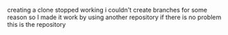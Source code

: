 creating a clone stopped working i couldn't create branches for some reason so I made it work by using another repository  if there is no  problem  this is the repository
